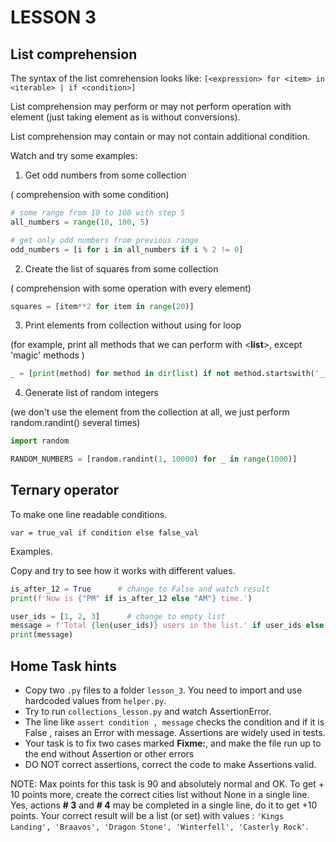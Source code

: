# LESSON 3
## List comprehension
The syntax of the list comrehension looks like:
`[<expression> for <item> in <iterable> | if <condition>]`

List comprehension may perform or may not perform operation with element (just taking element as is without conversions).

List comprehension may contain or may not contain additional condition.

Watch and try some examples:
1. Get odd numbers from some collection 

 ( comprehension with some condition) 
```python
# some range from 10 to 100 with step 5
all_numbers = range(10, 100, 5)  

# get only odd numbers from previous range
odd_numbers = [i for i in all_numbers if i % 2 != 0]
```
2. Create the list of squares from some collection

 ( comprehension with some operation with every element) 
```python
squares = [item**2 for item in range(20)]
```

3. Print elements from collection without using for loop
   
(for example, print all methods that we can perform with <**list**>, except 'magic' methods )
```python
_ = [print(method) for method in dir(list) if not method.startswith('__')]
```
4. Generate list of random integers

(we don't use the element from the collection at all, we just perform random.randint() several times)
```python
import random

RANDOM_NUMBERS = [random.randint(1, 10000) for _ in range(1000)]
```


## Ternary operator
To make one line readable conditions.

`var = true_val if condition else false_val`

Examples. 

Copy and try to see how it works with different values. 

```python
is_after_12 = True      # change to False and watch result
print(f'Now is {"PM" if is_after_12 else "AM"} time.')
```

```python
user_ids = [1, 2, 3]      # change to empty list
message = f'Total {len(user_ids)} users in the list.' if user_ids else 'No users.'
print(message)
```

## Home Task hints
* Copy two `.py` files to a folder `lesson_3`. You need to import and use hardcoded values from `helper.py`.
* Try to run `collections_lesson.py` and watch AssertionError.
* The line like `assert condition , message` checks the condition and if it is False , raises an Error with message. Assertions are widely used in tests.
* Your task is to fix two cases marked **Fixme:**, and make the file run up to the end without Assertion or other errors
* DO NOT correct assertions, correct the code to make Assertions valid.

NOTE: Max points for this task is 90 and absolutely normal and OK.
To get + 10 points more, create the correct cities list without None in a single line.
Yes, actions **# 3** and **# 4** may be completed in a single line, do it to get +10 points.
Your correct result will be a list (or set) with values :
`'Kings Landing', 'Braavos', 'Dragon Stone', 'Winterfell', 'Casterly Rock'`. 
